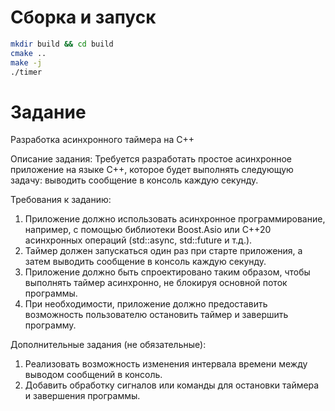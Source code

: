# Сборка и запуск
```bash
mkdir build && cd build
cmake ..
make -j
./timer
```

# Задание
Разработка асинхронного таймера на C++

Описание задания:
Требуется разработать простое асинхронное приложение на языке C++, которое будет выполнять следующую задачу: 
выводить сообщение в консоль каждую секунду.

Требования к заданию:
1. Приложение должно использовать асинхронное программирование, например,
   с помощью библиотеки Boost.Asio или C++20 асинхронных операций (std::async, std::future и т.д.).
2. Таймер должен запускаться один раз при старте приложения, а затем выводить сообщение в консоль каждую секунду.
3. Приложение должно быть спроектировано таким образом, чтобы выполнять таймер асинхронно, не блокируя основной поток программы.
4. При необходимости, приложение должно предоставить возможность пользователю остановить таймер и завершить программу.

Дополнительные задания (не обязательные):
1. Реализовать возможность изменения интервала времени между выводом сообщений в консоль.
2. Добавить обработку сигналов или команды для остановки таймера и завершения программы.